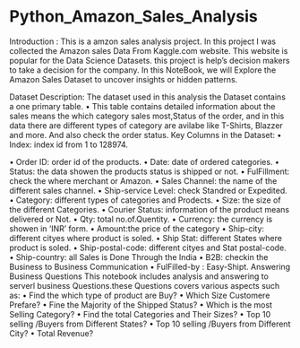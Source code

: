 # Python_Amazon_Sales_Analysis

Introduction :
This  is a amzon sales analysis project. In this project I was collected the Amazon sales Data From Kaggle.com website. This website is popular for the Data Science Datasets. this project is help’s decision makers to take a decision for the company. In this NoteBook, we will Explore the Amazon Sales Dataset to uncover insights or hidden patterns.

Dataset Description:
The dataset used in this analysis the Dataset contains a one primary table.
•	This table contains detailed information about the sales means the which category sales most,Status of the order, and in this data there are different types of category are avilabe like T-Shirts, Blazzer and more.
And also check the order status.
Key Columns in the Dataset:
•	Index:  index id from 1 to 128974. 

•	Order ID: order id of the products.
•	Date:  date of ordered categories.
•	Status: the data showen the products status is shipped or not.
•	FulFillment: check the where merchant or Amazon.
•	Sales Channel: the name of the different sales channel.
•	Ship-service Level: check Standred or Expedited.
•	Category: different types of categories and Prodects.
•	Size: the size of the different Categories.
•	Courier Status: information of the product means delivered or Not.
•	Qty: total no.of.Quentity.
•	Currency: the currency is showen in ‘INR’ form.
•	Amount:the price of the category
•	Ship-city: different cityes where product is soled.
•	Ship Stat: different States where product is soled.
•	Ship-postal-code: different cityes and Stat postal-code.
•	Ship-country: all Sales is Done Through the India
•	B2B: checkin the Business to Business Communication
•	FulFilled-by : Easy-Shipt.
Answering Business Questions
This notebook includes analysis and answering to serverl business Questions.these Questions covers various aspects such as:
•	Find the which type of product are Buy?
•	Which Size Customere Prefare?
•	Fine the Majority of the Shipped Status?
•	Which is the most Selling Category?
•	Find the total Categories and Their Sizes?
•	Top 10 selling /Buyers from Different States?
•	Top 10 selling /Buyers from Different City?
•	Total Revenue?
